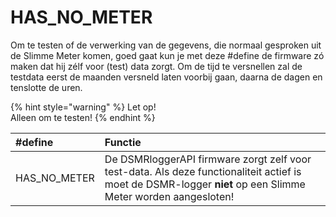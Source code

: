 # HAS\_NO\_METER

Om te testen of de verwerking van de gegevens, die normaal gesproken uit de Slimme Meter komen, goed gaat kun je met deze \#define de firmware zó maken dat hij zélf voor \(test\) data zorgt. Om de tijd te versnellen zal de testdata eerst de maanden versneld laten voorbij gaan, daarna de dagen en tenslotte de uren.

{% hint style="warning" %}
Let op!   
Alleen om te testen!
{% endhint %}

| \#define | Functie |
| :--- | :--- |
| HAS\_NO\_METER | De DSMRloggerAPI firmware zorgt zelf voor test-data. Als deze functionaliteit actief is moet de DSMR-logger **niet** op een Slimme Meter worden aangesloten! |

